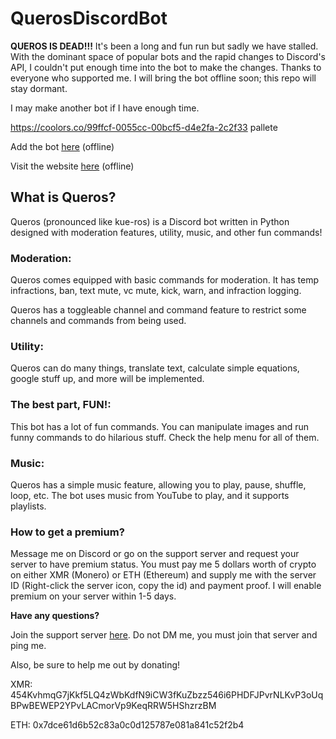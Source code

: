 # QuerosDiscordBot


**QUEROS IS DEAD!!!** It's been a long and fun run but sadly we have stalled. With the dominant space of popular bots and the rapid changes to Discord's API, I couldn't put enough time into the bot to make the changes. Thanks to everyone who supported me. I will bring the bot offline soon; this repo will stay dormant.

I may make another bot if I have enough time.


https://coolors.co/99ffcf-0055cc-00bcf5-d4e2fa-2c2f33 pallete




Add the bot [here](https://discord.com/oauth2/authorize?client_id=760856635425554492&permissions=2146954871&scope=bot) (offline)

Visit the website [here](https://queros.live/) (offline) 

## What is Queros?
Queros (pronounced like kue-ros) is a Discord bot written in Python designed with moderation features, utility, music, and other fun commands! 


### Moderation:

Queros comes equipped with basic commands for moderation. It has temp infractions, ban, text mute, vc mute, kick, warn, and infraction logging. 

Queros has a toggleable channel and command feature to restrict some channels and commands from being used. 


### Utility: 

Queros can do many things, translate text, calculate simple equations, google stuff up, and more will be implemented.


### The best part, FUN!:

This bot has a lot of fun commands. You can manipulate images and run funny commands to do hilarious stuff. Check the help menu for all of them.


### Music: 

Queros has a simple music feature, allowing you to play, pause, shuffle, loop, etc. The bot uses music from YouTube to play, and it supports playlists. 

### How to get a premium?
Message me on Discord or go on the support server and request your server to have premium status. You must pay me 5 dollars worth of crypto on either XMR (Monero) or ETH (Ethereum) and supply me with the server ID (Right-click the server icon, copy the id) and payment proof. I will enable premium on your server within 1-5 days.

**Have any questions?**

Join the support server [here](https://discord.gg/7qvsUCBZ8W). Do not DM me, you must join that server and ping me.

Also, be sure to help me out by donating!

XMR: 454KvhmqG7jKkf5LQ4zWbKdfN9iCW3fKuZbzz546i6PHDFJPvrNLKvP3oUqBPwBEWEP2YPvLACmorVp9KeqRRW5HShzrzBM

ETH: 0x7dce61d6b52c83a0c0d125787e081a841c52f2b4
